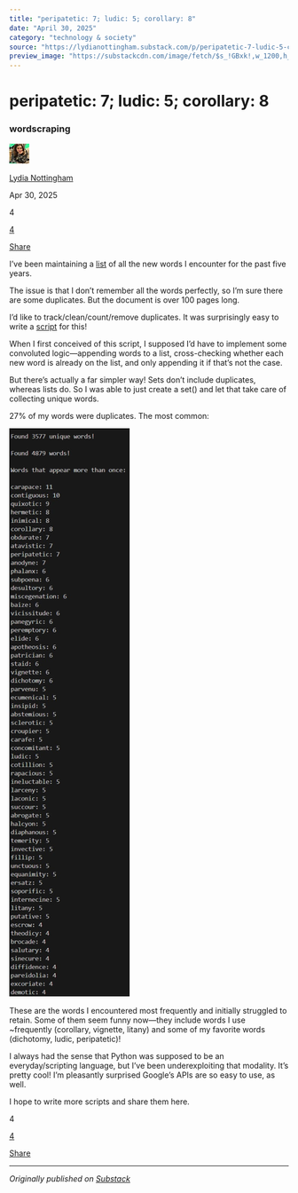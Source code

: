 ```yaml
---
title: "peripatetic: 7; ludic: 5; corollary: 8"
date: "April 30, 2025"
category: "technology & society"
source: "https://lydianottingham.substack.com/p/peripatetic-7-ludic-5-corollary-8"
preview_image: "https://substackcdn.com/image/fetch/$s_!GBxk!,w_1200,h_600,c_fill,f_jpg,q_auto:good,fl_progressive:steep,g_auto/https%3A%2F%2Fsubstack-post-media.s3.amazonaws.com%2Fpublic%2Fimages%2F59580399-1878-45f1-a395-4ea9174a1351_339x1595.webp"
---
```


# peripatetic: 7; ludic: 5; corollary: 8

### wordscraping

[![Lydia Nottingham's avatar](images/peripatetic-7-ludic-5-corollary-8_img_01.jpeg)](https://substack.com/@lydianottingham)

[Lydia Nottingham](https://substack.com/@lydianottingham)

Apr 30, 2025

4

[4](https://lydianottingham.substack.com/p/peripatetic-7-ludic-5-corollary-8/comments)

[Share](javascript:void\(0\))

I’ve been maintaining a [list](https://docs.google.com/document/d/11vSxpEnDLOeAo-m05NXvuiFtiYO2grQaHt5R0bWewkY/edit?usp=sharing) of all the new words I encounter for the past five years.

The issue is that I don’t remember all the words perfectly, so I’m sure there are some duplicates. But the document is over 100 pages long.

I’d like to track/clean/count/remove duplicates. It was surprisingly easy to write a [script](https://github.com/LydNot/deduplicate/blob/main/deduplicate.py) for this!

When I first conceived of this script, I supposed I’d have to implement some convoluted logic—appending words to a list, cross-checking whether each new word is already on the list, and only appending it if that’s not the case.

But there’s actually a far simpler way! Sets don’t include duplicates, whereas lists do. So I was able to just create a set() and let that take care of collecting unique words.

27% of my words were duplicates. The most common:

[![Image](images/peripatetic-7-ludic-5-corollary-8_img_02.webp)](https://substackcdn.com/image/fetch/$s_!GBxk!,f_auto,q_auto:good,fl_progressive:steep/https%3A%2F%2Fsubstack-post-media.s3.amazonaws.com%2Fpublic%2Fimages%2F59580399-1878-45f1-a395-4ea9174a1351_339x1595.webp)

These are the words I encountered most frequently and initially struggled to retain. Some of them seem funny now—they include words I use ~frequently (corollary, vignette, litany) and some of my favorite words (dichotomy, ludic, peripatetic)!

I always had the sense that Python was supposed to be an everyday/scripting language, but I’ve been underexploiting that modality. It’s pretty cool! I’m pleasantly surprised Google’s APIs are so easy to use, as well.

I hope to write more scripts and share them here.

4

[4](https://lydianottingham.substack.com/p/peripatetic-7-ludic-5-corollary-8/comments)

[Share](javascript:void\(0\))

---

*Originally published on [Substack](https://lydianottingham.substack.com/p/peripatetic-7-ludic-5-corollary-8)*